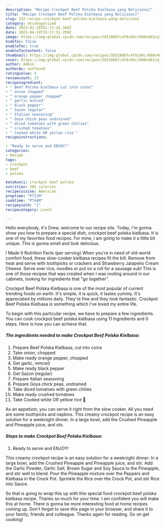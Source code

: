 ```yaml
---
description: "Recipe Crockpot Beef Polska Kielbasa yang Delicious}"
title: "Recipe Crockpot Beef Polska Kielbasa yang Delicious}"
slug: 332-recipe-crockpot-beef-polska-kielbasa-yang-delicious
category: Uncategorized
date: 2023-01-28T01:17:42.368Z
date: 2023-04-19T15:17:51.299Z
image: https://img-global.cpcdn.com/recipes/58518667c4f8c84c/680x482cq70/crockpot-beef-polska-kielbasa-recipe-main-photo.jpg
hideToc: false
enableToc: true
enableTocContent: false
thumbnail: https://img-global.cpcdn.com/recipes/58518667c4f8c84c/680x482cq70/crockpot-beef-polska-kielbasa-recipe-main-photo.jpg
cover: https://img-global.cpcdn.com/recipes/58518667c4f8c84c/680x482cq70/crockpot-beef-polska-kielbasa-recipe-main-photo.jpg
author: Admin
authorAv: notfound
ratingvalue: 4
reviewcount: 23
recipeingredient:
- " Beef Polska Kielbasa cut into coins"
- " onion chopped"
- " orange pepper chopped"
- " garlic minced"
- " black pepper"
- " Sazon regular"
- " Italian seasoning"
- " Goya chick peas undrained"
- " diced tomatoes with green chilies"
- " crushed tomatoes"
- " Cooked white OR yellow rice "
recipeinstructions:

- "Ready to serve and ENJOY!"
categories:
- Recipe
tags:
- crockpot
- beef
- polska

katakunci: crockpot beef polska 
nutrition: 281 calories
recipecuisine: American
preptime: "PT21M"
cooktime: "PT44M"
recipeyield: "1"
recipecategory: Lunch

---
```



Hello everybody, it's Drew, welcome to our recipe site. Today, I'm gonna show you how to prepare a special dish, crockpot beef polska kielbasa. It is one of my favorites food recipes. For mine, I am going to make it a little bit unique. This is gonna smell and look delicious.

I Made It Nutrition Facts (per serving) When you&#39;re in need of old-world comfort food, these slow-cooker kielbasa recipes fit the bill. Remove from heat and serve with toothpicks or crackers and Strawberry Jalapeño Cream Cheese. Serve over rice, noodles or put on a roll for a sausage sub! This is one of those recipes that was created when I was rooting around in our cabinets, looking for ingredients that &#34;go together&#34;.

Crockpot Beef Polska Kielbasa is one of the most popular of current trending foods on earth. It's simple, it is quick, it tastes yummy. It's appreciated by millions daily. They're fine and they look fantastic. Crockpot Beef Polska Kielbasa is something which I've loved my entire life.


To begin with this particular recipe, we have to prepare a few ingredients. You can cook crockpot beef polska kielbasa using 11 ingredients and 0 steps. Here is how you can achieve that.

<!--inarticleads1-->

##### The ingredients needed to make Crockpot Beef Polska Kielbasa:

1. Prepare  Beef Polska Kielbasa, cut into coins
1. Take  onion, chopped
1. Make ready  orange pepper, chopped
1. Get  garlic, minced
1. Make ready  black pepper
1. Get  Sazon (regular)
1. Prepare  Italian seasoning
1. Prepare  Goya chick peas, undrained
1. Take  diced tomatoes with green chilies
1. Make ready  crushed tomatoes
1. Take  Cooked white OR yellow rice 🍚


As an appetizer, you can serve it right from the slow cooker. All you need are some toothpicks and napkins. This creamy crockpot recipe is an easy solution for a weeknight dinner. In a large bowl, add the Crushed Pineapple and Pineapple juice, and stir. 

<!--inarticleads2-->

##### Steps to make Crockpot Beef Polska Kielbasa:


1. Ready to serve and ENJOY!

This creamy crockpot recipe is an easy solution for a weeknight dinner. In a large bowl, add the Crushed Pineapple and Pineapple juice, and stir. Add the Garlic Powder, Garlic Salt, Brown Sugar and Soy Sauce to the Pineapple, and stir well to blend. Pour the Pineapple mixture over the Peppers and Kielbasa in the Crock Pot. Sprinkle the Rice over the Crock Pot, and stir Rice into Sauce. 

So that is going to wrap this up with this special food crockpot beef polska kielbasa recipe. Thanks so much for your time. I am confident you will make this at home. There is gonna be more interesting food at home recipes coming up. Don't forget to save this page in your browser, and share it to your family, friends and colleague. Thanks again for reading. Go on get cooking!
